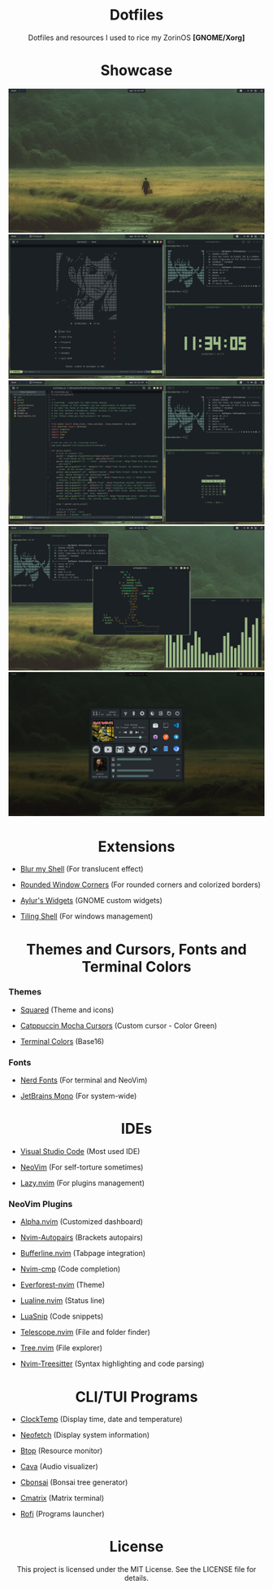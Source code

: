 <div align="center">
 <h1>Dotfiles</h1>
 <p>Dotfiles and resources I used to rice my ZorinOS <b>[GNOME/Xorg]</b></p>
</div>

<div align="center">
 <h1>Showcase</h1>
</div>

<div align="center">
 <img src="images/Screenshot_1.png">
 <img src="images/Screenshot_2.png">
 <img src="images/Screenshot_3.png">
 <img src="images/Screenshot_4.png">
 <img src="images/Screenshot_5.png">
</div>

<div align="center">
 <h1>Extensions</h1>
</div>

- [Blur my Shell](https://extensions.gnome.org/extension/3193/blur-my-shell/) (For translucent effect)

- [Rounded Window Corners](https://extensions.gnome.org/extension/5237/rounded-window-corners/) (For rounded corners and colorized borders)

- [Aylur's Widgets](https://extensions.gnome.org/extension/5338/aylurs-widgets/) (GNOME custom widgets)

- [Tiling Shell](https://extensions.gnome.org/extension/7065/tiling-shell/) (For windows management)

<div align="center">
 <h1>Themes and Cursors, Fonts and Terminal Colors</h1>
</div>

### Themes

- [Squared](https://www.gnome-look.org/p/2206255) (Theme and icons)

- [Catppuccin Mocha Cursors](https://www.gnome-look.org/p/2135236) (Custom cursor - Color Green)

- [Terminal Colors](https://github.com/arthur-dnts/dotfiles/blob/main/images/color_scheme.png) (Base16)

### Fonts

- [Nerd Fonts](https://www.nerdfonts.com/) (For terminal and NeoVim)

- [JetBrains Mono](https://www.jetbrains.com/lp/mono/) (For system-wide)


<div align="center">
 <h1>IDEs</h1>
</div>

- [Visual Studio Code](https://code.visualstudio.com/) (Most used IDE)

- [NeoVim](https://neovim.io/) (For self-torture sometimes)

- [Lazy.nvim](https://github.com/folke/lazy.nvim) (For plugins management)

### NeoVim Plugins

- [Alpha.nvim](https://github.com/goolord/alpha-nvim) (Customized dashboard)

- [Nvim-Autopairs](https://github.com/windwp/nvim-autopairs) (Brackets autopairs)

- [Bufferline.nvim](https://github.com/akinsho/bufferline.nvim) (Tabpage integration)

- [Nvim-cmp](https://github.com/hrsh7th/nvim-cmp) (Code completion)

- [Everforest-nvim](https://github.com/neanias/everforest-nvim) (Theme)

- [Lualine.nvim](https://github.com/nvim-lualine/lualine.nvim) (Status line)

- [LuaSnip](https://github.com/L3MON4D3/LuaSnip) (Code snippets)

- [Telescope.nvim](https://github.com/nvim-telescope/telescope.nvim) (File and folder finder)

- [Tree.nvim](https://github.com/nvim-tree/nvim-tree.lua) (File explorer)

- [Nvim-Treesitter](https://github.com/nvim-treesitter/nvim-treesitter) (Syntax highlighting and code parsing)

<div align="center">
 <h1>CLI/TUI Programs</h1>
</div>

- [ClockTemp](https://github.com/arthur-dnts/ClockTemp) (Display time, date and temperature)

- [Neofetch](https://github.com/dylanaraps/neofetch) (Display system information)

- [Btop](https://github.com/aristocratos/btop) (Resource monitor)

- [Cava](https://github.com/karlstav/cava) (Audio visualizer)

- [Cbonsai](https://github.com/mhzawadi/homebrew-cbonsai) (Bonsai tree generator)

- [Cmatrix](https://github.com/abishekvashok/cmatrix) (Matrix terminal)

- [Rofi](https://github.com/davatorium/rofi) (Programs launcher)

<div align="center">
 <h1>License</h1>
 <p>This project is licensed under the MIT License. See the LICENSE file for details.</p>
</div>
